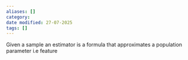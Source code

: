 ```yaml
---
aliases: []
category:
date modified: 27-07-2025
tags: []
---
```

Given a sample an estimator is a formula that approximates a population parameter i.e feature